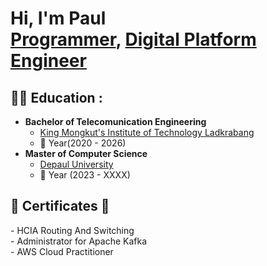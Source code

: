<h1>Hi, I'm Paul <br/><a href="https://github.com/joshmadakor1">Programmer</a>, <a href="https://www.linkedin.com/in/joshmadakor/">Digital Platform Engineer</a>

<h2>👨‍💻 Education :</h2>

- <b>Bachelor of Telecomunication Engineering</b>
  - [King Mongkut's Institute of Technology Ladkrabang](https://www.kmitl.ac.th/)
  - 📅 Year(2020 - 2026) 
- <b>Master of Computer Science</b>
  - [Depaul University](https://www.depaul.edu/Pages/default.aspx)
  - 📅 Year (2023 - XXXX)
<h2>🪪 Certificates 🪪</h2>
- HCIA Routing And Switching <br>
- Administrator for Apache Kafka <br>
- AWS Cloud Practitioner <br>


<!--
<h2> 🤳 Connect with me:</h2>

[<img align="left" alt="JoshMadakor | YouTube" width="22px" src="https://cdn.jsdelivr.net/npm/simple-icons@v3/icons/youtube.svg" />][youtube]
[<img align="left" alt="JoshMadakor | Twitter" width="22px" src="https://cdn.jsdelivr.net/npm/simple-icons@v3/icons/twitter.svg" />][twitter]
[<img align="left" alt="JoshMadakor | LinkedIn" width="22px" src="https://cdn.jsdelivr.net/npm/simple-icons@v3/icons/linkedin.svg" />][linkedin]
[<img align="left" alt="JoshMadakor | Instagram" width="22px" src="https://cdn.jsdelivr.net/npm/simple-icons@v3/icons/instagram.svg" />][instagram]

[twitter]: https://twitter.com/joshmadakor
[youtube]: https://www.youtube.com/c/joshmadakor
[instagram]: https://www.instagram.com/joshmadakor/
[linkedin]: https://linkedin.com/in/joshmadakor
-->
<!--
**joshmadakor1/joshmadakor1** is a ✨ _special_ ✨ repository because its `README.md` (this file) appears on your GitHub profile.

Here are some ideas to get you started:

- 🔭 I’m currently working on ...
- 🌱 I’m currently learning ...
- 👯 I’m looking to collaborate on ...
- 🤔 I’m looking for help with ...
- 💬 Ask me about ...
- 📫 How to reach me: ...
- 😄 Pronouns: ...
- ⚡ Fun fact: ...
-->
